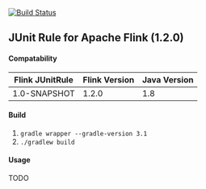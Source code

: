 [![Build Status](https://travis-ci.org/knaufk/flink-junit.svg?branch=master)](https://travis-ci.org/knaufk/flink-junit)

## JUnit Rule for Apache Flink (1.2.0)

#### Compatability

| Flink JUnitRule | Flink Version | Java Version |
| --------------- | ------------- | ------------ |
| 1.0-SNAPSHOT    | 1.2.0         | 1.8          |

#### Build 

1. `gradle wrapper --gradle-version 3.1`
2. `./gradlew build`

#### Usage

TODO
